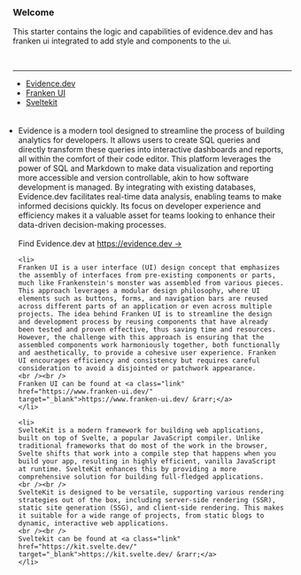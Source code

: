 <div class="uk-card uk-card-default uk-card-body uk-width-1-@m">
    <h3 class="uk-card-title">Welcome</h3>
    <p>This starter contains the logic and capabilities of evidence.dev and has franken ui integrated to add style and components to the ui.</p>
</div>
<br />

<hr class="uk-divider-icon">


<ul class="mt-8" uk-tab>
    <li><a href="#">Evidence.dev</a></li>
    <li><a href="#">Franken UI</a></li>
    <li><a href="#">Sveltekit</a></li>
</ul>

<ul class="uk-switcher" style="padding:20px 10px;">
    <li>
    Evidence is a modern tool designed to streamline the process of building analytics for developers. It allows users to create SQL queries and directly transform these queries into interactive dashboards and reports, all within the comfort of their code editor. This platform leverages the power of SQL and Markdown to make data visualization and reporting more accessible and version controllable, akin to how software development is managed. By integrating with existing databases, Evidence.dev facilitates real-time data analysis, enabling teams to make informed decisions quickly. Its focus on developer experience and efficiency makes it a valuable asset for teams looking to enhance their data-driven decision-making processes. 
    <br /><br />
    Find Evidence.dev at <a class="link" href="https://evidence.dev" target="_blank">https://evidence.dev &rarr;</a>
    </li>
    
    <li>
    Franken UI is a user interface (UI) design concept that emphasizes the assembly of interfaces from pre-existing components or parts, much like Frankenstein's monster was assembled from various pieces. This approach leverages a modular design philosophy, where UI elements such as buttons, forms, and navigation bars are reused across different parts of an application or even across multiple projects. The idea behind Franken UI is to streamline the design and development process by reusing components that have already been tested and proven effective, thus saving time and resources. However, the challenge with this approach is ensuring that the assembled components work harmoniously together, both functionally and aesthetically, to provide a cohesive user experience. Franken UI encourages efficiency and consistency but requires careful consideration to avoid a disjointed or patchwork appearance.
    <br /><br />
    Franken UI can be found at <a class="link" href="https://www.franken-ui.dev/" target="_blank">https://www.franken-ui.dev/ &rarr;</a>
    </li>
    
    <li>
    SvelteKit is a modern framework for building web applications, built on top of Svelte, a popular JavaScript compiler. Unlike traditional frameworks that do most of the work in the browser, Svelte shifts that work into a compile step that happens when you build your app, resulting in highly efficient, vanilla JavaScript at runtime. SvelteKit enhances this by providing a more comprehensive solution for building full-fledged applications.
    <br /><br />
    SvelteKit is designed to be versatile, supporting various rendering strategies out of the box, including server-side rendering (SSR), static site generation (SSG), and client-side rendering. This makes it suitable for a wide range of projects, from static blogs to dynamic, interactive web applications.
    <br /><br />
    Sveltekit can be found at <a class="link" href="https://kit.svelte.dev/" target="_blank">https://kit.svelte.dev/ &rarr;</a>
    </li>
</ul>